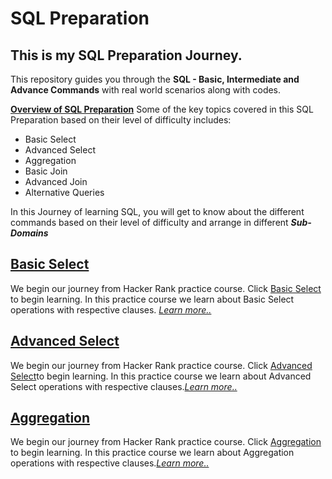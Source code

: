 # SQL Preparation

##  This is my SQL Preparation Journey.
This repository guides you through the **SQL - Basic, Intermediate and Advance Commands** with real world scenarios along with codes.

<u>**Overview of SQL Preparation**</u>
Some of the key topics covered in this SQL Preparation based on their level of difficulty includes:
+   Basic Select
+   Advanced Select
+   Aggregation
+   Basic Join
+   Advanced Join
+   Alternative Queries

In this Journey of learning SQL, you will get to know about the  different commands based on their level of difficulty and arrange in different **_Sub-Domains_**


##  <a href="./Basic Select/README.md">Basic Select</a>
We begin our journey from Hacker Rank practice course. Click [Basic Select](https://www.hackerrank.com/domains/sql?filters%5Bsubdomains%5D%5B%5D=select&filters%5Bdifficulty%5D%5B%5D=easy&filters%5Bdifficulty%5D%5B%5D=medium&filters%5Bdifficulty%5D%5B%5D=hard&badge_type=sql) to begin learning. In this practice course we learn about Basic Select operations with respective clauses. <a href="./Basic Select/README.md"><i>Learn more..</i></a>

##  <a href="./Advanced Select/README.md">Advanced Select</a>
We begin our journey from Hacker Rank practice course. Click [Advanced Select](https://www.hackerrank.com/domains/sql?filters%5Bsubdomains%5D%5B%5D=advanced-select&filters%5Bdifficulty%5D%5B%5D=easy&filters%5Bdifficulty%5D%5B%5D=medium&filters%5Bdifficulty%5D%5B%5D=hard&badge_type=sql)to begin learning. In this practice course we learn about Advanced Select operations with respective clauses.<a href="./Advanced Select/README.md"><i>Learn more..</i></a>

##  <a href="./Aggregation/README.md">Aggregation</a>
We begin our journey from Hacker Rank practice course. Click [Aggregation](https://www.hackerrank.com/domains/sql?filters%5Bsubdomains%5D%5B%5D=aggregation&filters%5Bdifficulty%5D%5B%5D=easy&filters%5Bdifficulty%5D%5B%5D=medium&filters%5Bdifficulty%5D%5B%5D=hard&filters%5Bskills%5D%5B%5D=SQL%20%28Basic%29&filters%5Bskills%5D%5B%5D=SQL%20%28Intermediate%29&filters%5Bskills%5D%5B%5D=SQL%20%28Advanced%29)  to begin learning. In this practice course we learn about Aggregation operations with respective clauses.<a href="./Aggregation/README.md"><i>Learn more..</i></a>